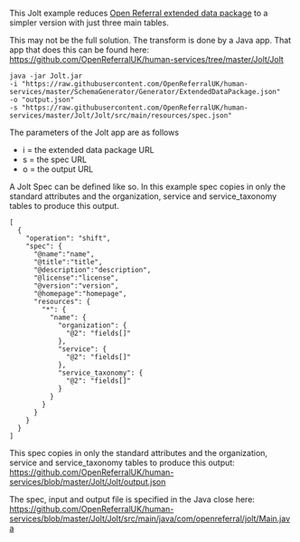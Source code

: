 This Jolt example reduces [Open Referral extended data package](https://raw.githubusercontent.com/OpenReferralUK/human-services/master/SchemaGenerator/Generator/ExtendedDataPackage.json) to a simpler version with just three main tables.

This may not be the full solution. The transform is done by a  Java app. That app that does this can be found here: https://github.com/OpenReferralUK/human-services/tree/master/Jolt/Jolt

```` 
java -jar Jolt.jar
-i "https://raw.githubusercontent.com/OpenReferralUK/human-services/master/SchemaGenerator/Generator/ExtendedDataPackage.json"
-o "output.json"
-s "https://raw.githubusercontent.com/OpenReferralUK/human-services/master/Jolt/Jolt/src/main/resources/spec.json"
```` 

The parameters of the Jolt app are as follows

 - i = the extended data package URL
 - s = the spec URL
 - o = the output URL

A Jolt Spec can be defined like so. In this example spec copies in only the standard attributes and the organization, service and service_taxonomy tables to produce this output.

```` 
[
  {
    "operation": "shift",
    "spec": {
      "@name":"name",
      "@title":"title",
      "@description":"description",
      "@license":"license",
      "@version":"version",
      "@homepage":"homepage",
      "resources": {
        "*": {
          "name": {
            "organization": {
              "@2": "fields[]"
            },
            "service": {
              "@2": "fields[]"
            },
            "service_taxonomy": {
              "@2": "fields[]"
            }
          }
        }
      }
    }
  }
]
````

This spec copies in only the standard attributes and the organization, service and service_taxonomy tables to produce this output: https://github.com/OpenReferralUK/human-services/blob/master/Jolt/Jolt/output.json

The spec, input and output file is specified in the Java close here: https://github.com/OpenReferralUK/human-services/blob/master/Jolt/Jolt/src/main/java/com/openreferral/jolt/Main.java
